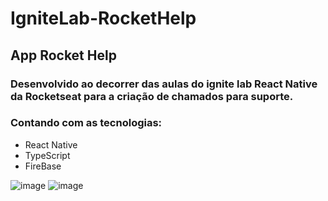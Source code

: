 ﻿# IgniteLab-RocketHelp

## App Rocket Help 

### Desenvolvido ao decorrer das aulas do ignite lab React Native da Rocketseat para a criação de chamados para suporte.

### Contando com as tecnologias:
- React Native
- TypeScript
- FireBase

![image](https://user-images.githubusercontent.com/77466610/180671695-4cbb8fb0-d558-4481-ba34-ce593eccc2ad.png)
![image](https://user-images.githubusercontent.com/77466610/180671705-2753d0db-584b-45de-ac6d-3815627dbb11.png)

